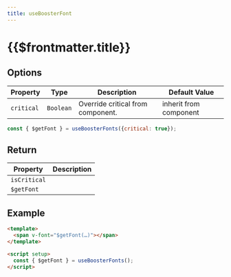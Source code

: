 ```yaml
---
title: useBoosterFont
---
```


# {{$frontmatter.title}}

## Options

| Property   | Type      | Description                       | Default Value          |
| ---------- | --------- | --------------------------------- | ---------------------- |
| `critical` | `Boolean` | Override critical from component. | inherit from component |

```js
const { $getFont } = useBoosterFonts({critical: true});
```

## Return

| Property     | Description |
| ------------ | ----------- |
| `isCritical` |             |
| `$getFont`   |             |

## Example

```html
<template>
  <span v-font="$getFont(…)"></span>
</template>

<script setup>
  const { $getFont } = useBoosterFonts();
</script>
```
